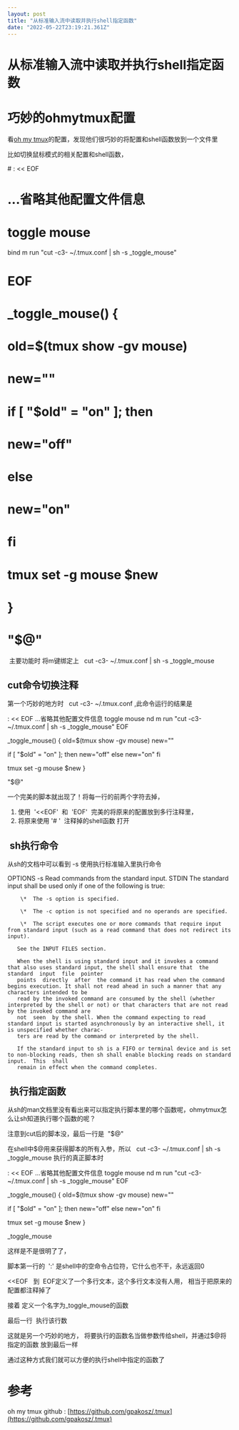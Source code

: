 ```yaml
---
layout: post
title: "从标准输入流中读取并执行shell指定函数"
date: "2022-05-22T23:19:21.361Z"
---
```

从标准输入流中读取并执行shell指定函数
=====================

巧妙的ohmytmux配置
=============

看[oh my tmux](https://github.com/gpakosz/.tmux)的配置，发现他们很巧妙的将配置和shell函数放到一个文件里

比如切换鼠标模式的相关配置和shell函数，

\# : << EOF
# ...省略其他配置文件信息
# toggle mouse
bind m run "cut -c3- ~/.tmux.conf | sh -s \_toggle\_mouse"
# EOF
#
# \_toggle\_mouse() {
#   old\=$(tmux show -gv mouse)
#   new\=""
#
#   if \[ "$old" = "on" \]; then
#     new\="off"
#   else
#     new\="on"
#   fi
#
#   tmux set \-g mouse $new
# }
#
# "$@"

 主要功能时 将m键绑定上   cut -c3- ~/.tmux.conf | sh -s \_toggle\_mouse 

cut命令切换注释
---------

第一个巧妙的地方时   cut -c3- ~/.tmux.conf ,此命令运行的结果是

: << EOF
...省略其他配置文件信息
toggle mouse
nd m run "cut -c3- ~/.tmux.conf | sh -s \_toggle\_mouse"
EOF

\_toggle\_mouse() {
  old\=$(tmux show -gv mouse)
  new\=""

  if \[ "$old" = "on" \]; then
    new\="off"
  else
    new\="on"
  fi

  tmux set \-g mouse $new
}

"$@"

一个完美的脚本就出现了！将每一行的前两个字符去掉，

1.  使用  '<<EOF'  和  'EOF'  完美的将原来的配置放到多行注释里，
2.  将原来使用 '\# '  注释掉的shell函数 打开

 sh执行命令
-------

从sh的文档中可以看到 -s 使用执行标准输入里执行命令

OPTIONS
       \-s        Read commands from the standard input.
STDIN
       The standard input shall be used only if one of the following is true:

        \*  The -s option is specified.

        \*  The -c option is not specified and no operands are specified.

        \*  The script executes one or more commands that require input from standard input (such as a read command that does not redirect its input).

       See the INPUT FILES section.

       When the shell is using standard input and it invokes a command that also uses standard input, the shell shall ensure that  the  standard  input  file  pointer
       points  directly  after  the command it has read when the command begins execution. It shall not read ahead in such a manner that any characters intended to be
       read by the invoked command are consumed by the shell (whether interpreted by the shell or not) or that characters that are not read by the invoked command are
       not  seen  by the shell. When the command expecting to read standard input is started asynchronously by an interactive shell, it is unspecified whether charac‐
       ters are read by the command or interpreted by the shell.

       If the standard input to sh is a FIFO or terminal device and is set to non-blocking reads, then sh shall enable blocking reads on standard  input.  This  shall
       remain in effect when the command completes.

 执行指定函数
-------

从sh的man文档里没有看出来可以指定执行脚本里的哪个函数呢，ohmytmux怎么让sh知道执行哪个函数的呢？

注意到cut后的脚本没，最后一行是  "$@" 

在shell中$@用来获得脚本的所有入参，所以   cut -c3- ~/.tmux.conf | sh -s \_toggle\_mouse 执行的真正脚本时

: << EOF
...省略其他配置文件信息
toggle mouse
nd m run "cut -c3- ~/.tmux.conf | sh -s \_toggle\_mouse"
EOF

\_toggle\_mouse() {
  old\=$(tmux show -gv mouse)
  new\=""

  if \[ "$old" = "on" \]; then
    new\="off"
  else
    new\="on"
  fi

  tmux set \-g mouse $new
}

\_toggle\_mouse

这样是不是很明了了，

脚本第一行的  ':' 是shell中的空命令占位符，它什么也不干，永远返回0

<<EOF   到  EOF定义了一个多行文本，这个多行文本没有人用， 相当于把原来的配置都注释掉了

接着 定义一个名字为\_toggle\_mouse的函数

最后一行  执行该行数

这就是另一个巧妙的地方， 将要执行的函数名当做参数传给shell，并通过$@将 指定的函数 放到最后一样

通过这种方式我们就可以方便的执行shell中指定的函数了

参考
==

oh my tmux github : [https://github.com/gpakosz/.tmux](https://github.com/gpakosz/.tmux)
